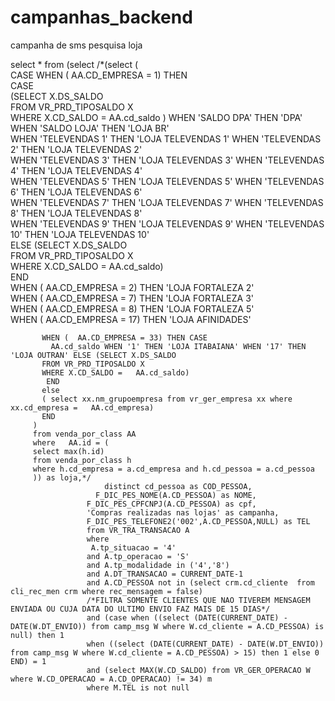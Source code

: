 # campanhas_backend

campanha de sms pesquisa loja

select * from (select /*(select (  
                CASE WHEN (  AA.CD_EMPRESA = 1) THEN    
           CASE    
           (SELECT X.DS_SALDO  
           FROM VR_PRD_TIPOSALDO X  
           WHERE X.CD_SALDO =   AA.cd_saldo ) WHEN 'SALDO DPA' THEN 'DPA' WHEN 'SALDO LOJA' THEN 'LOJA BR'  
            WHEN 'TELEVENDAS 1' THEN 'LOJA TELEVENDAS 1'  WHEN 'TELEVENDAS 2' THEN 'LOJA TELEVENDAS 2'  
            WHEN 'TELEVENDAS 3' THEN  'LOJA TELEVENDAS 3'  WHEN 'TELEVENDAS 4' THEN  'LOJA TELEVENDAS 4'  
            WHEN 'TELEVENDAS 5' THEN 'LOJA TELEVENDAS 5'  WHEN 'TELEVENDAS 6' THEN 'LOJA TELEVENDAS 6'  
            WHEN 'TELEVENDAS 7' THEN 'LOJA TELEVENDAS 7'  WHEN 'TELEVENDAS 8' THEN  'LOJA TELEVENDAS 8'  
            WHEN 'TELEVENDAS 9' THEN 'LOJA TELEVENDAS 9'  WHEN 'TELEVENDAS 10' THEN 'LOJA TELEVENDAS 10'  
            ELSE (SELECT X.DS_SALDO  
           FROM VR_PRD_TIPOSALDO X  
           WHERE X.CD_SALDO =   AA.cd_saldo)                          
            END  
            WHEN (  AA.CD_EMPRESA = 2) THEN 'LOJA FORTALEZA 2'  
            WHEN (  AA.CD_EMPRESA = 7) THEN 'LOJA FORTALEZA 3'  
            WHEN (  AA.CD_EMPRESA = 8) THEN 'LOJA FORTALEZA 5'  
            WHEN (  AA.CD_EMPRESA = 17) THEN 'LOJA AFINIDADES'  
         
           WHEN (  AA.CD_EMPRESA = 33) THEN CASE    
             AA.cd_saldo WHEN '1' THEN 'LOJA ITABAIANA' WHEN '17' THEN 'LOJA OUTRAN' ELSE (SELECT X.DS_SALDO  
           FROM VR_PRD_TIPOSALDO X  
           WHERE X.CD_SALDO =   AA.cd_saldo)
            END  
           else
           ( select xx.nm_grupoempresa from vr_ger_empresa xx where xx.cd_empresa =   AA.cd_empresa)  
           END
         )
         from venda_por_class AA
         where   AA.id = (
         select max(h.id)
         from venda_por_class h
         where h.cd_empresa = a.cd_empresa and h.cd_pessoa = a.cd_pessoa
         )) as loja,*/
                         distinct cd_pessoa as COD_PESSOA,
                       F_DIC_PES_NOME(A.CD_PESSOA) as NOME,
                     F_DIC_PES_CPFCNPJ(A.CD_PESSOA) as cpf,
                     'Compras realizadas nas lojas' as campanha,
                     F_DIC_PES_TELEFONE2('002',A.CD_PESSOA,NULL) as TEL
                     from VR_TRA_TRANSACAO A
                     where
                      A.tp_situacao = '4'
                     and A.tp_operacao = 'S'
                     and A.tp_modalidade in ('4','8')
                     and A.DT_TRANSACAO = CURRENT_DATE-1
                     and A.CD_PESSOA not in (select crm.cd_cliente  from cli_rec_men crm where rec_mensagem = false)
                     /*FILTRA SOMENTE CLIENTES QUE NAO TIVEREM MENSAGEM ENVIADA OU CUJA DATA DO ULTIMO ENVIO FAZ MAIS DE 15 DIAS*/                    
                     and (case when ((select (DATE(CURRENT_DATE) - DATE(W.DT_ENVIO)) from camp_msg W where W.cd_cliente = A.CD_PESSOA) is null) then 1
                     when ((select (DATE(CURRENT_DATE) - DATE(W.DT_ENVIO)) from camp_msg W where W.cd_cliente = A.CD_PESSOA) > 15) then 1 else 0 END) = 1
                     and (select MAX(W.CD_SALDO) from VR_GER_OPERACAO W where W.CD_OPERACAO = A.CD_OPERACAO) != 34) m
                     where M.TEL is not null